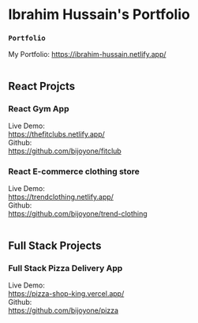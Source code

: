# Ibrahim Hussain's Portfolio

### `Portfolio`

My Portfolio: https://ibrahim-hussain.netlify.app/


```
```
## React Projcts

### React Gym App 
Live Demo:  
https://thefitclubs.netlify.app/
<br />
Github:  
https://github.com/bijoyone/fitclub


### React E-commerce clothing store
Live Demo:  
https://trendclothing.netlify.app/
<br />
Github:  
https://github.com/bijoyone/trend-clothing

```
```
## Full Stack Projects

### Full Stack Pizza Delivery App
Live Demo:  
https://pizza-shop-king.vercel.app/
<br />
Github:  
https://github.com/bijoyone/pizza
